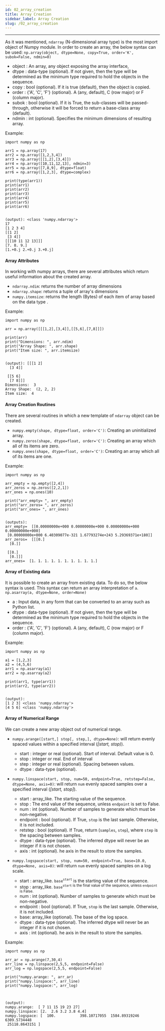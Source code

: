 ```yaml
---
id: 02_array_creation
title: Array Creation
sidebar_label: Array Creation
slug: /02_array_creation
---
```


---

As it was mentioned, `ndarray` (N-dimensional array type) is the most import object of Numpy module.
In order to create an array, the below syntax can be used:
`np.array(object, dtype=None, copy=True, order='K', subok=False, ndmin=0)`

- object : An array, any object exposing the array interface,
- dtype : data-type (optional). If not given, then the type will be determined as the minimum type required to hold the objects in the sequence.
- copy : bool (optional). If it is true (default), then the object is copied.
- order : {'A', 'C', 'F'} (optional). A (any, default), C (row major) or F (column major).
- subok : bool (optional). If it is True, the sub-classes will be passed-through, otherwise it will be forced to return a base-class array (default).
- ndmin : int (optional). Specifies the minimum dimensions of resulting array.

Example:
```
import numpy as np

arr1 = np.array(17)
arr2 = np.array([1,2,3,4])
arr3 = np.array([[1,2],[3,4]])
arr4 = np.array([10,11,12,13], ndmin=3)
arr5 = np.array([7,8,9], dtype=float)
arr6 = np.array([1,2,3], dtype=complex)

print(type(arr1))
print(arr1)
print(arr2)
print(arr3)
print(arr4)
print(arr5)
print(arr6)


(output): <class 'numpy.ndarray'>
17
[1 2 3 4]
[[1 2]
 [3 4]]
[[[10 11 12 13]]]
[7. 8. 9.]
[1.+0.j 2.+0.j 3.+0.j]
```

#### Array Attributes

In working with numpy arrays, there are several attributes which return useful information about the created array.
- `ndarray.ndim`: returns the number of array dimensions
- `ndarray.shape`: returns a tuple of array's dimensions
- `numpy.itemsize`: returns the length (Bytes) of each item of array based on the data type .

Example:
```
import numpy as np

arr = np.array([[[1,2],[3,4]],[[5,6],[7,8]]])

print(arr)
print("Dimensions: ", arr.ndim)
print("Array Shape: ", arr.shape)
print("Item size: ", arr.itemsize)


(output): [[[1 2]
  [3 4]]

 [[5 6]
  [7 8]]]
Dimensions:  3
Array Shape:  (2, 2, 2)
Item size:  4
```

#### Array Creation Routines

There are several routines in which a new template of `ndarray` object can be created.

- `numpy.empty(shape, dtype=float, order='C')`: Creating an uninitialized array.
- `numpy.zeros(shape, dtype=float, order='C')`: Creating an array which all of its items are zero.
- `numpy.ones(shape, dtype=float, order='C')`:  Creating an array which all of its items are one.

Example:
```
import numpy as np

arr_empty = np.empty([2,4])
arr_zeros = np.zeros([2,2,1])
arr_ones = np.ones(10)

print("arr_empty= ", arr_empty)
print("arr_zeros= ", arr_zeros)
print("arr_ones= ", arr_ones)


(outputs):
arr_empty=  [[0.00000000e+000 0.00000000e+000 0.00000000e+000 0.00000000e+000]
 [0.00000000e+000 6.40309077e-321 1.67793274e+243 5.29369371e+180]]
arr_zeros=  [[[0.]
  [0.]]

 [[0.]
  [0.]]]
arr_ones=  [1. 1. 1. 1. 1. 1. 1. 1. 1. 1.]
```

#### Array of Existing data

It is possible to create an array from existing data. To do so, the below syntax is used. This syntax can return an array interpretation of `a`.
`np.asarray(a, dtype=None, order=None)`

- a : Input data, in any form that can be converted to an array such as Python list.
- dtype : data-type (optional). If not given, then the type will be determined as the minimum type required to hold the objects in the sequence.
- order : {'A', 'C', 'F'} (optional). A (any, default), C (row major) or F (column major).

Example:
```
import numpy as np

a1 = [1,2,3]
a2 = (4,5,6)
arr1 = np.asarray(a1)
arr2 = np.asarray(a2)

print(arr1, type(arr1))
print(arr2, type(arr2))


(output):
[1 2 3] <class 'numpy.ndarray'>
[4 5 6] <class 'numpy.ndarray'>
```

#### Array of Numerical Range

We can create a new array object out of numerical range.

- `numpy.arange([start,] stop[, step,], dtype=None)`: will return evenly spaced values within a specified interval (*[start, stop)*).
  - start : integer or real (optional). Start of interval. Default value is 0.
  - stop : integer or real.   End of interval
  - step : integer or real (optional). Spacing between values.
  - dtype : data-type (optional).


- `numpy.linspace(start, stop, num=50, endpoint=True, retstep=False, dtype=None, axis=0)`: will return `num` evenly spaced samples over a specified interval (*[start, stop]*).
  - start : array_like. The starting value of the sequence.
  - stop : The end value of the sequence, unless `endpoint` is set to False.
  - num : int (optional). Number of samples to generate which must be non-negative.
  - endpoint : bool (optional). If True, `stop` is the last sample. Otherwise, it is not included.
  - retstep : bool (optional). If True, return (`samples`, `step`), where `step` is the spacing between samples.
  - dtype : data-type (optional). The inferred dtype will never be an integer if it is not chosen.
  - axis : int (optional). he axis in the result to store the samples.


- `numpy.logspace(start, stop, num=50, endpoint=True, base=10.0, dtype=None, axis=0)`: will return `num` evenly spaced samples on a log scale.
  - start : array_like. `base`<sup>`start`</sup> is the starting value of the sequence.
  - stop : array_like. `base`<sup>`start` is the final value of the sequence, unless `endpoint` is False.
  - num : int (optional). Number of samples to generate which must be non-negative.
  - endpoint : bool (optional). If True, `stop` is the last sample. Otherwise, it is not included.
  - base: array_like (optional). The base of the log space.
  - dtype : data-type (optional). The inferred dtype will never be an integer if it is not chosen.
  - axis : int (optional). he axis in the result to store the samples.


Example:
```
import numpy as np

arr_ar = np.arange(7,30,4)
arr_line = np.linspace(2,5,5, endpoint=False)
arr_log = np.logspace(2,5,5, endpoint=False)

print("numpy.arange: ", arr_ar)
print("numpy.linspace:", arr_line)
print("numpy.logspace:", arr_log)



(output):
numpy.arange:  [ 7 11 15 19 23 27]
numpy.linspace: [2.  2.6 3.2 3.8 4.4]
numpy.logspace: [  100.           398.10717055  1584.89319246  6309.5734448
 25118.8643151 ]

```
